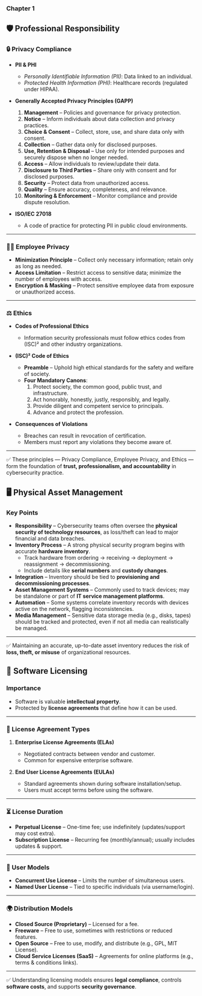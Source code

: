 ### Chapter 1
## 🛡️ Professional Responsibility

### 🔒 Privacy Compliance
- **PII & PHI**  
  - *Personally Identifiable Information (PII)*: Data linked to an individual.  
  - *Protected Health Information (PHI)*: Healthcare records (regulated under HIPAA).  

- **Generally Accepted Privacy Principles (GAPP)**  
  1. **Management** – Policies and governance for privacy protection.  
  2. **Notice** – Inform individuals about data collection and privacy practices.  
  3. **Choice & Consent** – Collect, store, use, and share data only with consent.  
  4. **Collection** – Gather data only for disclosed purposes.  
  5. **Use, Retention & Disposal** – Use only for intended purposes and securely dispose when no longer needed.  
  6. **Access** – Allow individuals to review/update their data.  
  7. **Disclosure to Third Parties** – Share only with consent and for disclosed purposes.  
  8. **Security** – Protect data from unauthorized access.  
  9. **Quality** – Ensure accuracy, completeness, and relevance.  
  10. **Monitoring & Enforcement** – Monitor compliance and provide dispute resolution.  

- **ISO/IEC 27018**  
  - A code of practice for protecting PII in public cloud environments.  

---

### 👩‍💻 Employee Privacy
- **Minimization Principle** – Collect only necessary information; retain only as long as needed.  
- **Access Limitation** – Restrict access to sensitive data; minimize the number of employees with access.  
- **Encryption & Masking** – Protect sensitive employee data from exposure or unauthorized access.  

---

### ⚖️ Ethics
- **Codes of Professional Ethics**  
  - Information security professionals must follow ethics codes from (ISC)² and other industry organizations.  

- **(ISC)² Code of Ethics**  
  - **Preamble** – Uphold high ethical standards for the safety and welfare of society.  
  - **Four Mandatory Canons**:  
    1. Protect society, the common good, public trust, and infrastructure.  
    2. Act honorably, honestly, justly, responsibly, and legally.  
    3. Provide diligent and competent service to principals.  
    4. Advance and protect the profession.  

- **Consequences of Violations**  
  - Breaches can result in revocation of certification.  
  - Members must report any violations they become aware of.  

---

✅ These principles — Privacy Compliance, Employee Privacy, and Ethics — form the foundation of **trust, professionalism, and accountability** in cybersecurity practice.  
## 🖥️ Physical Asset Management

### Key Points
- **Responsibility** – Cybersecurity teams often oversee the **physical security of technology resources**, as loss/theft can lead to major financial and data breaches.  
- **Inventory Process** – A strong physical security program begins with accurate **hardware inventory**.  
  - Track hardware from ordering → receiving → deployment → reassignment → decommissioning.  
  - Include details like **serial numbers** and **custody changes**.  
- **Integration** – Inventory should be tied to **provisioning and decommissioning processes**.  
- **Asset Management Systems** – Commonly used to track devices; may be standalone or part of **IT service management platforms**.  
- **Automation** – Some systems correlate inventory records with devices active on the network, flagging inconsistencies.  
- **Media Management** – Sensitive data storage media (e.g., disks, tapes) should be tracked and protected, even if not all media can realistically be managed.  

---

✅ Maintaining an accurate, up-to-date asset inventory reduces the risk of **loss, theft, or misuse** of organizational resources.  

## 📜 Software Licensing

### Importance
- Software is valuable **intellectual property**.  
- Protected by **license agreements** that define how it can be used.  

---

### 🔑 License Agreement Types
1. **Enterprise License Agreements (ELAs)**  
   - Negotiated contracts between vendor and customer.  
   - Common for expensive enterprise software.  

2. **End User License Agreements (EULAs)**  
   - Standard agreements shown during software installation/setup.  
   - Users must accept terms before using the software.  

---

### ⏳ License Duration
- **Perpetual License** – One-time fee; use indefinitely (updates/support may cost extra).  
- **Subscription License** – Recurring fee (monthly/annual); usually includes updates & support.  

---

### 👥 User Models
- **Concurrent Use License** – Limits the number of simultaneous users.  
- **Named User License** – Tied to specific individuals (via username/login).  

---

### 🌍 Distribution Models
- **Closed Source (Proprietary)** – Licensed for a fee.  
- **Freeware** – Free to use, sometimes with restrictions or reduced features.  
- **Open Source** – Free to use, modify, and distribute (e.g., GPL, MIT License).  
- **Cloud Service Licenses (SaaS)** – Agreements for online platforms (e.g., terms & conditions links).  

---

✅ Understanding licensing models ensures **legal compliance**, controls **software costs**, and supports **security governance**.  
